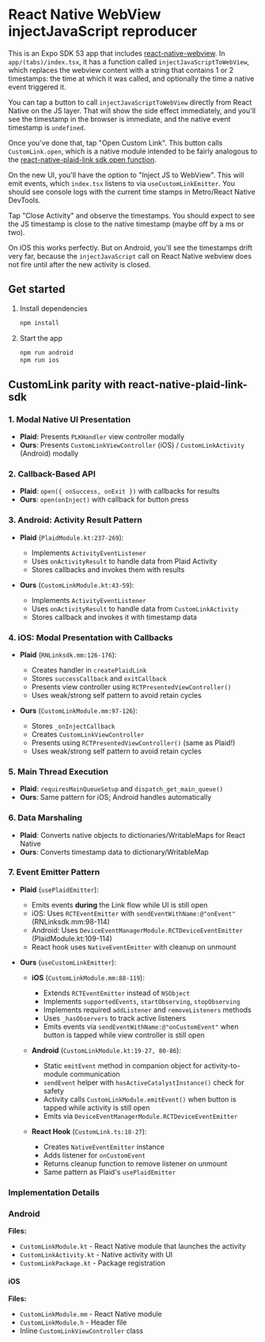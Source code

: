 # React Native WebView injectJavaScript reproducer

This is an Expo SDK 53 app that includes [react-native-webview](https://www.npmjs.com/package/react-native-webview?activeTab=readme). In `app/(tabs)/index.tsx`, it has a function called `injectJavaScriptToWebView`, which replaces the webview content with a string that contains 1 or 2 timestamps: the time at which it was called, and optionally the time a native event triggered it.

You can tap a button to call `injectJavaScriptToWebView` directly from React Native on the JS layer. That will show the side effect immediately, and you'll see the timestamp in the browser is immediate, and the native event timestamp is `undefined`.

Once you've done that, tap "Open Custom Link". This button calls `CustomLink.open`, which is a native module intended to be fairly analogous to the [react-native-plaid-link sdk open function](https://plaid.com/docs/link/react-native/#open).

On the new UI, you'll have the option to "Inject JS to WebView". This will emit events, which `index.tsx` listens to via `useCustomLinkEmitter`. You should see console logs with the current time stamps in Metro/React Native DevTools.

Tap "Close Activity" and observe the timestamps. You should expect to see the JS timestamp is close to the native timestamp (maybe off by a ms or two).

On iOS this works perfectly. But on Android, you'll see the timestamps drift very far, because the `injectJavaScript` call on React Native webview does not fire until after the new activity is closed.

## Get started

1. Install dependencies

   ```bash
   npm install
   ```

2. Start the app

   ```bash
   npm run android
   npm run ios
   ```

## CustomLink parity with react-native-plaid-link-sdk

### 1. Modal Native UI Presentation

- **Plaid**: Presents `PLKHandler` view controller modally
- **Ours**: Presents `CustomLinkViewController` (iOS) / `CustomLinkActivity` (Android) modally

### 2. Callback-Based API

- **Plaid**: `open({ onSuccess, onExit })` with callbacks for results
- **Ours**: `open(onInject)` with callback for button press

### 3. **Android: Activity Result Pattern**

- **Plaid** (`PlaidModule.kt:237-269`):

  - Implements `ActivityEventListener`
  - Uses `onActivityResult` to handle data from Plaid Activity
  - Stores callbacks and invokes them with results

- **Ours** (`CustomLinkModule.kt:43-59`):
  - Implements `ActivityEventListener`
  - Uses `onActivityResult` to handle data from `CustomLinkActivity`
  - Stores callback and invokes it with timestamp data

### 4. **iOS: Modal Presentation with Callbacks**

- **Plaid** (`RNLinksdk.mm:126-176`):

  - Creates handler in `createPlaidLink`
  - Stores `successCallback` and `exitCallback`
  - Presents view controller using `RCTPresentedViewController()`
  - Uses weak/strong self pattern to avoid retain cycles

- **Ours** (`CustomLinkModule.mm:97-126`):
  - Stores `_onInjectCallback`
  - Creates `CustomLinkViewController`
  - Presents using `RCTPresentedViewController()` (same as Plaid!)
  - Uses weak/strong self pattern to avoid retain cycles

### 5. **Main Thread Execution**

- **Plaid**: `requiresMainQueueSetup` and `dispatch_get_main_queue()`
- **Ours**: Same pattern for iOS; Android handles automatically

### 6. **Data Marshaling**

- **Plaid**: Converts native objects to dictionaries/WritableMaps for React Native
- **Ours**: Converts timestamp data to dictionary/WritableMap

### 7. **Event Emitter Pattern**

- **Plaid** (`usePlaidEmitter`):

  - Emits events **during** the Link flow while UI is still open
  - iOS: Uses `RCTEventEmitter` with `sendEventWithName:@"onEvent"` (RNLinksdk.mm:98-114)
  - Android: Uses `DeviceEventManagerModule.RCTDeviceEventEmitter` (PlaidModule.kt:109-114)
  - React hook uses `NativeEventEmitter` with cleanup on unmount

- **Ours** (`useCustomLinkEmitter`):

  - **iOS** (`CustomLinkModule.mm:88-119`):
    - Extends `RCTEventEmitter` instead of `NSObject`
    - Implements `supportedEvents`, `startObserving`, `stopObserving`
    - Implements required `addListener` and `removeListeners` methods
    - Uses `_hasObservers` to track active listeners
    - Emits events via `sendEventWithName:@"onCustomEvent"` when button is tapped while view controller is still open

  - **Android** (`CustomLinkModule.kt:19-27, 80-86`):
    - Static `emitEvent` method in companion object for activity-to-module communication
    - `sendEvent` helper with `hasActiveCatalystInstance()` check for safety
    - Activity calls `CustomLinkModule.emitEvent()` when button is tapped while activity is still open
    - Emits via `DeviceEventManagerModule.RCTDeviceEventEmitter`

  - **React Hook** (`CustomLink.ts:18-27`):
    - Creates `NativeEventEmitter` instance
    - Adds listener for `onCustomEvent`
    - Returns cleanup function to remove listener on unmount
    - Same pattern as Plaid's `usePlaidEmitter`

### Implementation Details

### Android

**Files:**

- `CustomLinkModule.kt` - React Native module that launches the activity
- `CustomLinkActivity.kt` - Native activity with UI
- `CustomLinkPackage.kt` - Package registration

#### iOS

**Files:**

- `CustomLinkModule.mm` - React Native module
- `CustomLinkModule.h` - Header file
- Inline `CustomLinkViewController` class
